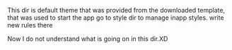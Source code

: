 This dir is default theme that was provided from the downloaded template, that was used to start the app
go to style dir to manage inapp styles. write new rules there

Now I do not understand what is going on in this dir.XD
